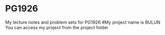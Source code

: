 # PG1926
My lecture notes and problem sets for PG1926 
#My project name is BULUN 
You can access my project from the project folder
